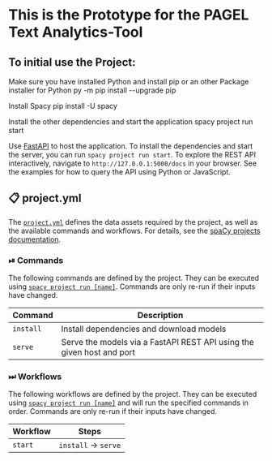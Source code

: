 # This is the Prototype for the PAGEL Text Analytics-Tool  

## To initial use the Project:

Make sure you have installed Python and install pip or an other Package installer for Python
py -m pip install --upgrade pip

Install Spacy
pip install -U spacy

Install the other dependencies and start the application
spacy project run start

Use [FastAPI](https://fastapi.tiangolo.com/) to host the application. To install the dependencies and start the server, you can run `spacy project run start`. To explore the REST API interactively, navigate to `http://127.0.0.1:5000/docs` in your browser. See the examples for how to query the API using Python or JavaScript.

## 📋 project.yml

The [`project.yml`](project.yml) defines the data assets required by the
project, as well as the available commands and workflows. For details, see the
[spaCy projects documentation](https://spacy.io/usage/projects).

### ⏯ Commands

The following commands are defined by the project. They
can be executed using [`spacy project run [name]`](https://spacy.io/api/cli#project-run).
Commands are only re-run if their inputs have changed.

| Command | Description |
| --- | --- |
| `install` | Install dependencies and download models |
| `serve` | Serve the models via a FastAPI REST API using the given host and port |

### ⏭ Workflows

The following workflows are defined by the project. They
can be executed using [`spacy project run [name]`](https://spacy.io/api/cli#project-run)
and will run the specified commands in order. Commands are only re-run if their
inputs have changed.

| Workflow | Steps |
| --- | --- |
| `start` | `install` &rarr; `serve` |

